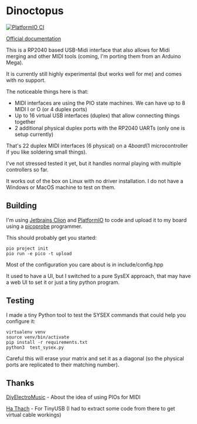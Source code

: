 # Dinoctopus
[![PlatformIO CI](https://github.com/bjonnh/dinoctopus/actions/workflows/build_and_test.yml/badge.svg)](https://github.com/bjonnh/dinoctopus/actions/workflows/build_and_test.yml)

[Official documentation](https://www.bjonnh.net/project/dinoctopus/)


This is a RP2040 based USB-Midi interface that also allows for Midi merging and other MIDI tools
(coming, I'm porting them from an Arduino Mega).

It is currently still highly experimental (but works well for me) and comes with no support.

The noticeable things here is that:
- MIDI interfaces are using the PIO state machines. We can have up to 8 MIDI I or O (or 4 duplex ports)
- Up to 16 virtual USB interfaces (duplex) that allow connecting things together
- 2 additional physical duplex ports with the RP2040 UARTs (only one is setup currently)

That's 22 duplex MIDI interfaces (6 physical) on a $4 board ($1 microcontroller if you like soldering small things).

I've not stressed tested it yet, but it handles normal playing with multiple controllers so far.

It works out of the box on Linux with no driver installation.
I do not have a Windows or MacOS machine to test on them.

## Building

I'm using [Jetbrains Clion](https://www.jetbrains.com/clion/) and [PlatformIO](https://platformio.org/) to code and upload it to my board
using a [picoprobe](https://github.com/raspberrypi/picoprobe) programmer.

This should probably get you started:
```shell
pio project init
pio run -e pico -t upload
```

Most of the configuration you care about is in include/config.hpp

It used to have a UI, but I switched to a pure SysEX approach, that may have a web UI to set it or just a tiny python program.


## Testing

I made a tiny Python tool to test the SYSEX commands that could help you configure it:

```
virtualenv venv
source venv/bin/activate
pip install -r requirements.txt
python3  test_sysex.py
```

Careful this will erase your matrix and set it as a diagonal (so the physical ports are replicated to their matching number).

## Thanks

[DiyElectroMusic](https://diyelectromusic.wordpress.com) - About the idea of using PIOs for MIDI

[Ha Thach](https://github.com/hathach/tinyusb) - For TinyUSB (I had to extract some code from there to get virtual cable workings)
